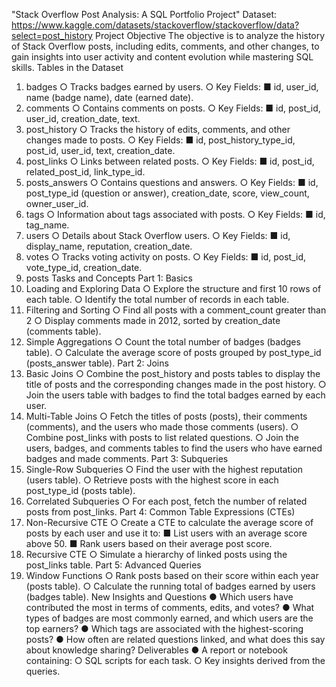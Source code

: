 "Stack Overflow Post Analysis: A SQL Portfolio Project" 
Dataset: 
https://www.kaggle.com/datasets/stackoverflow/stackoverflow/data?select=post_history 
Project Objective 
The objective is to analyze the history of Stack Overflow posts, including edits, comments, and other changes, to gain insights into user activity and content evolution while mastering SQL skills. 
Tables in the Dataset 
1. badges 
○ Tracks badges earned by users. 
○ Key Fields: 
■ id, user_id, name (badge name), date (earned date). 
2. comments 
○ Contains comments on posts. 
○ Key Fields: 
■ id, post_id, user_id, creation_date, text. 
3. post_history 
○ Tracks the history of edits, comments, and other changes made to posts. ○ Key Fields: 
■ id, post_history_type_id, post_id, user_id, text, 
creation_date. 
4. post_links 
○ Links between related posts. 
○ Key Fields: 
■ id, post_id, related_post_id, link_type_id. 
5. posts_answers 
○ Contains questions and answers. 
○ Key Fields:
■ id, post_type_id (question or answer), creation_date, score, view_count, owner_user_id. 
6. tags 
○ Information about tags associated with posts. 
○ Key Fields: 
■ id, tag_name. 
7. users 
○ Details about Stack Overflow users. 
○ Key Fields: 
■ id, display_name, reputation, creation_date. 
8. votes 
○ Tracks voting activity on posts. 
○ Key Fields: 
■ id, post_id, vote_type_id, creation_date. 
9. posts 
Tasks and Concepts 
Part 1: Basics 
1. Loading and Exploring Data 
○ Explore the structure and first 10 rows of each table. 
○ Identify the total number of records in each table. 
2. Filtering and Sorting 
○ Find all posts with a comment_count greater than 2 
○ Display comments made in 2012, sorted by creation_date (comments table). 
3. Simple Aggregations 
○ Count the total number of badges (badges table). 
○ Calculate the average score of posts grouped by post_type_id (posts_answer table). 
Part 2: Joins 
1. Basic Joins
○ Combine the post_history and posts tables to display the title of posts and the corresponding changes made in the post history. 
○ Join the users table with badges to find the total badges earned by each user. 
2. Multi-Table Joins 
○ Fetch the titles of posts (posts), their comments (comments), and the users who made those comments (users). 
○ Combine post_links with posts to list related questions. 
○ Join the users, badges, and comments tables to find the users who have earned badges and made comments. 
Part 3: Subqueries 
1. Single-Row Subqueries 
○ Find the user with the highest reputation (users table). 
○ Retrieve posts with the highest score in each post_type_id (posts table). 
2. Correlated Subqueries 
○ For each post, fetch the number of related posts from post_links. 
Part 4: Common Table Expressions (CTEs) 
1. Non-Recursive CTE 
○ Create a CTE to calculate the average score of posts by each user and use it to: 
■ List users with an average score above 50. 
■ Rank users based on their average post score. 
2. Recursive CTE 
○ Simulate a hierarchy of linked posts using the post_links table. 
Part 5: Advanced Queries 
1. Window Functions 
○ Rank posts based on their score within each year (posts table).
○ Calculate the running total of badges earned by users (badges table). 
New Insights and Questions 
● Which users have contributed the most in terms of comments, edits, and votes? ● What types of badges are most commonly earned, and which users are the top earners? 
● Which tags are associated with the highest-scoring posts? 
● How often are related questions linked, and what does this say about knowledge sharing? 
Deliverables 
● A report or notebook containing: 
○ SQL scripts for each task. 
○ Key insights derived from the queries. 
